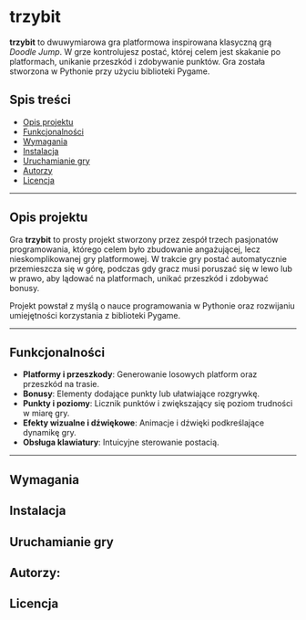 # trzybit

**trzybit** to dwuwymiarowa gra platformowa inspirowana klasyczną grą *Doodle Jump*. W grze kontrolujesz postać, której celem jest skakanie po platformach, unikanie przeszkód i zdobywanie punktów. Gra została stworzona w Pythonie przy użyciu biblioteki Pygame.

## Spis treści

- [Opis projektu](#opis-projektu)  
- [Funkcjonalności](#funkcjonalności)  
- [Wymagania](#wymagania)  
- [Instalacja](#instalacja)  
- [Uruchamianie gry](#uruchamianie-gry)  
- [Autorzy](#autorzy)  
- [Licencja](#licencja)

---

## Opis projektu

Gra **trzybit** to prosty projekt stworzony przez zespół trzech pasjonatów programowania, którego celem było zbudowanie angażującej, lecz nieskomplikowanej gry platformowej. W trakcie gry postać automatycznie przemieszcza się w górę, podczas gdy gracz musi poruszać się w lewo lub w prawo, aby lądować na platformach, unikać przeszkód i zdobywać bonusy.

Projekt powstał z myślą o nauce programowania w Pythonie oraz rozwijaniu umiejętności korzystania z biblioteki Pygame.

---

## Funkcjonalności

- **Platformy i przeszkody**: Generowanie losowych platform oraz przeszkód na trasie.
- **Bonusy**: Elementy dodające punkty lub ułatwiające rozgrywkę.
- **Punkty i poziomy**: Licznik punktów i zwiększający się poziom trudności w miarę gry.
- **Efekty wizualne i dźwiękowe**: Animacje i dźwięki podkreślające dynamikę gry.
- **Obsługa klawiatury**: Intuicyjne sterowanie postacią.

---

## Wymagania

## Instalacja

## Uruchamianie gry

## Autorzy:

## Licencja

